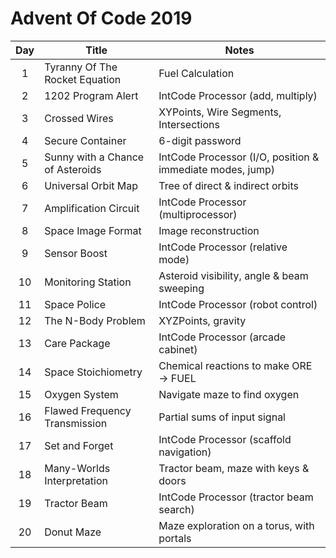 # Advent Of Code 2019
|  **Day**      |   **Title**                               |   **Notes**   
| :------:  | -------- | --------- |
|   1       |   Tyranny Of The Rocket Equation      |   Fuel Calculation
|   2       |   1202 Program Alert                  |   IntCode Processor (add, multiply)
|   3       |   Crossed Wires                       |   XYPoints, Wire Segments, Intersections
|   4       |   Secure Container                    |   6-digit password
|   5       |   Sunny with a Chance of Asteroids    |   IntCode Processor (I/O, position & immediate modes, jump)
|   6       |   Universal Orbit Map                 |   Tree of direct & indirect orbits
|   7       |   Amplification Circuit               |   IntCode Processor (multiprocessor)
|   8       |   Space Image Format                  |   Image reconstruction
|   9       |   Sensor Boost                        |   IntCode Processor (relative mode)
|  10       |   Monitoring Station                  |   Asteroid visibility, angle & beam sweeping
|  11       |   Space Police                        |   IntCode Processor (robot control)
|  12       |   The N-Body Problem                  |   XYZPoints, gravity
|  13       |   Care Package                        |   IntCode Processor (arcade cabinet)
|  14       |   Space Stoichiometry                 |   Chemical reactions to make ORE -> FUEL
|  15       |   Oxygen System                       |   Navigate maze to find oxygen
|  16       |   Flawed Frequency Transmission       |   Partial sums of input signal
|  17       |   Set and Forget                      |   IntCode Processor (scaffold navigation)
|  18       |   Many-Worlds Interpretation          |   Tractor beam, maze with keys & doors
|  19       |   Tractor Beam                        |   IntCode Processor (tractor beam search)
|  20       |   Donut Maze                          |   Maze exploration on a torus, with portals